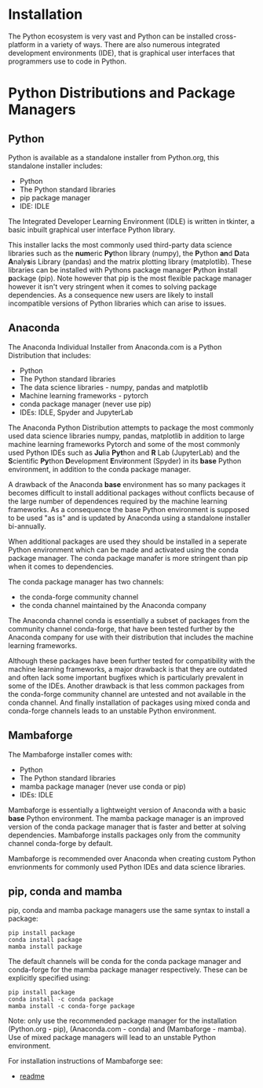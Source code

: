 # Installation

The Python ecosystem is very vast and Python can be installed cross-platform in a variety of ways. There are also numerous integrated development environments (IDE), that is graphical user interfaces that programmers use to code in Python. 

# Python Distributions and Package Managers

## Python

Python is available as a standalone installer from Python.org, this standalone installer includes:

* Python
* The Python standard libraries
* pip package manager
* IDE: IDLE

The Integrated Developer Learning Environment (IDLE) is written in tkinter, a basic inbuilt graphical user interface Python library. 

This installer lacks the most commonly used third-party data science libraries such as the **num**eric **Py**thon library (numpy), the **P**ython **an**d **D**ata **A**naly**s**is Library (pandas) and the matrix plotting library (matplotlib). These libraries can be installed with Pythons package manager **P**ython **i**nstall **p**ackage (pip). Note however that pip is the most flexible package manager however it isn't very stringent when it comes to solving package dependencies. As a consequence new users are likely to install incompatible versions of Python libraries which can arise to issues.

## Anaconda

The Anaconda Individual Installer from Anaconda.com is a Python Distribution that includes:

* Python
* The Python standard libraries
* The data science libraries - numpy, pandas and matplotlib
* Machine learning frameworks - pytorch
* conda package manager (never use pip)
* IDEs: IDLE, Spyder and JupyterLab 

The Anaconda Python Distribution attempts to package the most commonly used data science libraries numpy, pandas, matplotlib in addition to large machine learning frameworks Pytorch and some of the most commonly used Python IDEs such as **Ju**lia **Pyt**hon and **R** Lab (JupyterLab) and the **S**cientific **Py**thon **D**evelopment **E**nvi**r**onment (Spyder) in its **base** Python environment, in addition to the conda package manager. 

A drawback of the Anaconda **base** environment has so many packages it becomes difficult to install additional packages without conflicts because of the large number of dependences required by the machine learning frameworks. As a consequence the base Python environment is supposed to be used "as is" and is updated by Anaconda using a standalone installer bi-annually. 

When additional packages are used they should be installed in a seperate Python environment which can be made and activated using the conda package manager. The conda package manafer is more stringent than pip when it comes to dependencies. 

The conda package manager has two channels:

* the conda-forge community channel
* the conda channel maintained by the Anaconda company
 
The Anaconda channel conda is essentially a subset of packages from the community channel conda-forge, that have been tested further by the Anaconda company for use with their distribution that includes the machine learning frameworks. 

Although these packages have been further tested for compatibility with the machine learning frameworks, a major drawback is that they are outdated and often lack some important bugfixes which is particularly prevalent in some of the IDEs. Another drawback is that less common packages from the conda-forge community channel are untested and not available in the conda channel. And finally installation of packages using mixed conda and conda-forge channels leads to an unstable Python environment.

## Mambaforge

The Mambaforge installer comes with:

* Python
* The Python standard libraries
* mamba package manager (never use conda or pip)
* IDEs: IDLE

Mambaforge is essentially a lightweight version of Anaconda with a basic **base** Python environment. The mamba package manager is an improved version of the conda package manager that is faster and better at solving dependencies. Mambaforge installs packages only from the community channel conda-forge by default. 

Mambaforge is recommended over Anaconda when creating custom Python envrionments for commonly used Python IDEs and data science libraries.

## pip, conda and mamba

pip, conda and mamba package managers use the same syntax to install a package:

```
pip install package
conda install package
mamba install package
```

The default channels will be conda for the conda package manager and conda-forge for the mamba package manager respectively. These can be explicitly specified using:

```
pip install package
conda install -c conda package
mamba install -c conda-forge package
```

Note: only use the recommended package manager for the installation (Python.org - pip), (Anaconda.com - conda) and (Mambaforge - mamba). Use of mixed package managers will lead to an unstable Python environment.

For installation instructions of Mambaforge see:

* [readme](./readme.md)
